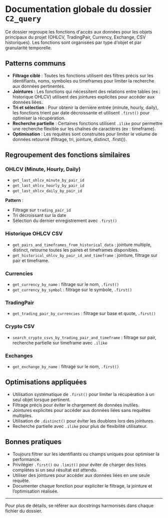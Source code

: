 # Documentation globale du dossier `C2_query`

Ce dossier regroupe les fonctions d'accès aux données pour les objets principaux du projet (OHLCV, TradingPair, Currency, Exchange, CSV historiques). Les fonctions sont organisées par type d'objet et par granularité temporelle.

## Patterns communs

- **Filtrage ciblé** : Toutes les fonctions utilisent des filtres précis sur les identifiants, noms, symboles ou timeframes pour limiter la recherche aux données pertinentes.
- **Jointures** : Les fonctions qui nécessitent des relations entre tables (ex : historique OHLCV) utilisent des jointures explicites pour accéder aux données liées.
- **Tri et sélection** : Pour obtenir la dernière entrée (minute, hourly, daily), les fonctions trient par date décroissante et utilisent `.first()` pour optimiser la récupération.
- **Recherche partielle** : Certaines fonctions utilisent `.ilike` pour permettre une recherche flexible sur les chaînes de caractères (ex : timeframe).
- **Optimisation** : Les requêtes sont construites pour limiter le volume de données retourné (filtrage, tri, jointure, distinct, .first()).

## Regroupement des fonctions similaires

### OHLCV (Minute, Hourly, Daily)
- `get_last_ohlcv_minute_by_pair_id`
- `get_last_ohlcv_hourly_by_pair_id`
- `get_last_ohlcv_daily_by_pair_id`

**Pattern** :
- Filtrage sur `trading_pair_id`
- Tri décroissant sur la date
- Sélection du dernier enregistrement avec `.first()`

### Historique OHLCV CSV
- `get_pairs_and_timeframes_from_historical_data` : jointure multiple, distinct, retourne toutes les paires et timeframes disponibles.
- `get_historical_ohlcv_by_pair_id_and_timeframe` : jointure, filtrage sur pair et timeframe.

### Currencies
- `get_currency_by_name` : filtrage sur le nom, `.first()`
- `get_currency_by_symbol` : filtrage sur le symbole, `.first()`

### TradingPair
- `get_trading_pair_by_currencies` : filtrage sur base et quote, `.first()`

### Crypto CSV
- `search_crypto_csvs_by_trading_pair_and_timeframe` : filtrage sur pair, recherche partielle sur timeframe avec `.ilike`

### Exchanges
- `get_exchange_by_name` : filtrage sur le nom, `.first()`

## Optimisations appliquées

- Utilisation systématique de `.first()` pour limiter la récupération à un seul objet lorsque pertinent.
- Filtrage précis pour éviter le chargement de données inutiles.
- Jointures explicites pour accéder aux données liées sans requêtes multiples.
- Utilisation de `.distinct()` pour éviter les doublons lors des jointures.
- Recherche partielle avec `.ilike` pour plus de flexibilité utilisateur.

## Bonnes pratiques

- Toujours filtrer sur les identifiants ou champs uniques pour optimiser la performance.
- Privilégier `.first()` ou `.limit()` pour éviter de charger des listes complètes si un seul résultat est attendu.
- Utiliser des jointures pour accéder aux données liées en une seule requête.
- Documenter chaque fonction pour expliciter le filtrage, la jointure et l’optimisation réalisée.

---

Pour plus de détails, se référer aux docstrings harmonisés dans chaque fichier du dossier.
